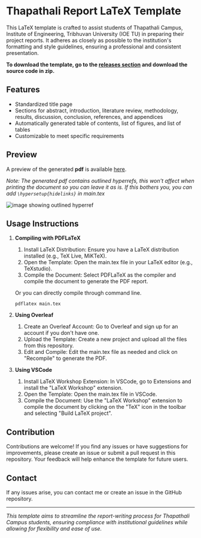 # Thapathali Report LaTeX Template
This LaTeX template is crafted to assist students of Thapathali Campus, Institute of Engineering, Tribhuvan University (IOE TU) in preparing their project reports. It adheres as closely as possible to the institution's formatting and style guidelines, ensuring a professional and consistent presentation.

**To download the template, go to the [releases section](https://github.com/AC17dollars/thapathali-report-latex-template/releases) and download the source code in zip.**

## Features
  - Standardized title page
  - Sections for abstract, introduction, literature review, methodology, results, discussion, conclusion, references, and appendices
  - Automatically generated table of contents, list of figures, and list of tables
  - Customizable to meet specific requirements

## Preview
A preview of the generated **pdf** is available [here](main.pdf).

*Note: The generated pdf contains outlined hyperrefs, this won't affect when printing the document so you can leave it as is. If this bothers you, you can add `\hypersetup{hidelinks}` in main.tex*

![image showing outlined hyperref](https://i.imgur.com/e7o5lP9.png)

## Usage Instructions
1. **Compiling with PDFLaTeX**

    1. Install LaTeX Distribution: Ensure you have a LaTeX distribution installed (e.g., TeX Live, MiKTeX).
    2. Open the Template: Open the main.tex file in your LaTeX editor (e.g., TeXstudio).
    3. Compile the Document: Select PDFLaTeX as the compiler and compile the document to generate the PDF report.

    Or you can directly compile through command line.
    ```
    pdflatex main.tex
    ```

2. **Using Overleaf**

    1. Create an Overleaf Account: Go to Overleaf and sign up for an account if you don't have one.
    2. Upload the Template: Create a new project and upload all the files from this repository.
    3. Edit and Compile: Edit the main.tex file as needed and click on "Recompile" to generate the PDF.

3. **Using VSCode**

    1. Install LaTeX Workshop Extension: In VSCode, go to Extensions and install the "LaTeX Workshop" extension.
    2. Open the Template: Open the main.tex file in VSCode.
    3. Compile the Document: Use the "LaTeX Workshop" extension to compile the document by clicking on the "TeX" icon in the toolbar and selecting "Build LaTeX project".

## Contribution

Contributions are welcome! If you find any issues or have suggestions for improvements, please create an issue or submit a pull request in this repository. Your feedback will help enhance the template for future users.

## Contact

If any issues arise, you can contact me or create an issue in the GitHub repository.

---

_This template aims to streamline the report-writing process for Thapathali Campus students, ensuring compliance with institutional guidelines while allowing for flexibility and ease of use._
